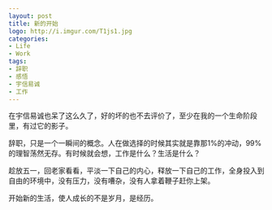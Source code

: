 ```yaml
---
layout: post
title: 新的开始
logo: http://i.imgur.com/T1js1.jpg
categories:
- Life
- Work
tags:
- 辞职
- 感悟
- 宇信易诚
- 工作
---
```


在宇信易诚也呆了这么久了，好的坏的也不去评价了，至少在我的一个生命阶段里，有过它的影子。

辞职，只是一个一瞬间的概念。人在做选择的时候其实就是靠那1%的冲动，99%的理智荡然无存。有时候就会想，工作是什么？生活是什么？

趁放五一，回老家看看，平淡一下自己的内心，释放一下自己的工作，全身投入到自由的环境中，没有压力，没有嘈杂，没有人拿着鞭子赶你上架。

开始新的生活，使人成长的不是岁月，是经历。 